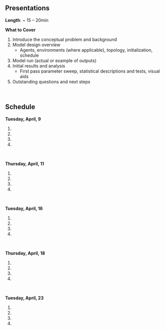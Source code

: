 ## Presentations  

**Length**: ~ 15 – 20min

**What to Cover**

1) Introduce the conceptual problem and background
2) Model design overview
	- Agents, environments (where applicable), topology, initialization, schedule
3) Model run (actual or example of outputs)
4) Initial results and analysis
	- First pass parameter sweep, statistical descriptions and tests, visual aids
5) Outstanding questions and next steps

&nbsp; 



## Schedule


**Tuesday, April, 9**

1. 
2. 
3.  
4.  

&nbsp;

**Thursday, April, 11**

1. 
2. 
3. 
4. 

&nbsp;

**Tuesday, April, 16**

1. 
2. 
3. 
4. 

&nbsp;

**Thursday, April, 18**

1. 
2. 
3. 
4. 

&nbsp;

**Tuesday, April, 23**

1. 
2. 
3. 
4. 
